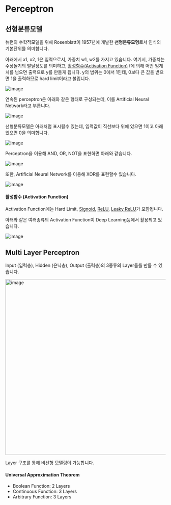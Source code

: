 # Perceptron

## 선형분류모델

뉴런의 수학적모델을 위해 Rosenblatt이 1957년에 개발한 **선형분류모형**로서 인식의 기본단위를 의미합니다. 

아래에서 x1, x2, 1은 입력으로서, 가중치 w1, w2를 가지고 있습니다. 여기서, 가중치는 수상돌기의 발달정도를 의미하고, [활성함수(Activation Function)](https://github.com/kyopark2014/ML-Algorithms/blob/main/perceptron.md#%ED%99%9C%EC%84%B1%ED%95%A8%EC%88%98-activation-function) f에 의해 어떤 임계치를 넘으면 출력으로 y를 만들게 됩니다. y의 범위는 0에서 1인데, 0보다 큰 값을 받으면 1을 출력하므로 hard limit이라고 불립니다. 

![image](https://user-images.githubusercontent.com/52392004/187052605-4935035d-5faf-4a66-b326-87affa297063.png)

연속된 perceptron은 아래와 같은 형태로 구성되는데, 이를 Artificial Neural Network라고 부릅니다. 

![image](https://user-images.githubusercontent.com/52392004/187052824-3ce286c3-a2dd-498e-8396-12d9aca31455.png)

선형분류모델은 아래처럼 표시될수 있는데, 입력값이 직선보다 위에 있으면 1이고 아래있으면 0을 의미합니다. 

![image](https://user-images.githubusercontent.com/52392004/187052865-db5a5eaf-bfa2-49cc-bcc8-54c9e702ac69.png)

Perceptron을 이용해 AND, OR, NOT을 표현하면 아래와 같습니다.

![image](https://user-images.githubusercontent.com/52392004/187052902-01df2b3c-5e68-41a6-928a-ca3755f28261.png)

또한, Artificial Neural Network를 이용해 XOR를 표현할수 있습니다.

![image](https://user-images.githubusercontent.com/52392004/187052913-3f7a55e3-c494-426f-b478-290ad9a1ba91.png)


#### 활성함수 (Activation Function)

Activation Function에는 Hard Limit, [Signoid](https://github.com/kyopark2014/ML-Algorithms/blob/main/classification.md#sigmoid), [ReLU](https://github.com/kyopark2014/ML-Algorithms/blob/main/stochastic-gradient-descent.md#relu-rectified-linear-unit), [Leaky ReLU](https://github.com/kyopark2014/ML-Algorithms/blob/main/stochastic-gradient-descent.md#leaky-relu)가 포함됩니다. 

아래와 같은 여러종류의 Activation Function이 Deep Learning등에서 활용되고 있습니다. 

![image](https://user-images.githubusercontent.com/52392004/187075789-d80d2ec9-f16e-4fbe-90f8-16ebaca88752.png)


## Multi Layer Perceptron

Input (입력층), Hidden (은닉층), Output (출력층)의 3종류의 Layer들를 만들 수 있습니다. 

<img width="551" alt="image" src="https://user-images.githubusercontent.com/52392004/187053103-cf7ffa03-cf40-4d1f-b513-223c923e6dcc.png">


Layer 구조를 통해 비선형 모델링이 가능합니다. 



#### Universal Approximation Theorem

- Boolean Function: 2 Layers
- Continuous Function: 3 Layers
- Arbitrary Function: 3 Layers
